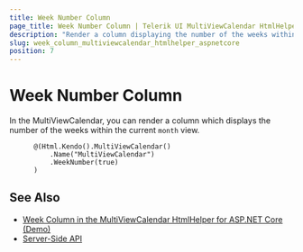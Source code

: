 ```yaml
---
title: Week Number Column
page_title: Week Number Column | Telerik UI MultiViewCalendar HtmlHelper for ASP.NET Core
description: "Render a column displaying the number of the weeks within the current month view when working with the Telerik UI MultiViewCalendar."
slug: week_column_multiviewcalendar_htmlhelper_aspnetcore
position: 7
---
```


# Week Number Column

In the MultiViewCalendar, you can render a column which displays the number of the weeks within the current `month` view.

```Razor
      @(Html.Kendo().MultiViewCalendar()
          .Name("MultiViewCalendar")
          .WeekNumber(true)
      )
```

## See Also

* [Week Column in the MultiViewCalendar HtmlHelper for ASP.NET Core (Demo)](https://demos.telerik.com/aspnet-core/multiviewcalendar/week-column)
* [Server-Side API](/api/multiviewcalendar)
